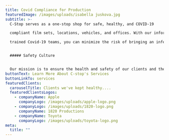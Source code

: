 ```yaml
---
title: Covid Compliance for Production
featuredImage: /images/uploads/isabella juskova.jpg
subtitle: >-
  C-Stop serves as a one-stop shop for safe, healthy, and COVID-19

  compliant film sets, locations, vehicles, and offices. With our informed leaders and

  trained Covid-19 teams, you can minimize the risk of bringing an infection home.


  ##### Safety Culture


  Our mission is to ensure the health and safety of our clients and their staff, above and below the line crew and talent as well as the integrity of our jobs, shoots and partnerships. We have created and are implementing an approach to production that is recognized by the CDC, LA County Health, IATSE, SAG and other industry leaders and worldwide organizations. Our methods and protocols have proven to be successful. We adhere to all federal, state and local guidelines which include, but are not limited to safety plans, physical distancing, hygiene protocols, Covid-19 testing (lab based PCR and antigen) nationwide, staffing & operations and cleaning, sanitizing & disinfecting. With our informed leaders and highly trained safety compliance teams, we help minimize the risk of bringing an infection home.
buttonText: Learn More About C-stop's Services
buttonLinkTo: services
featuredClients:
  carouselTitle: Clients we've kept healthy....
  featuredClientsLogos:
    - companyName: Apple
      companyLogo: /images/uploads/apple-logo.png
    - companyLogo: /images/uploads/1820-logo.png
      companyName: 1820 Productions
    - companyName: Toyota
      companyLogo: /images/uploads/toyota-logo.png
meta:
  title: ""
---
```

